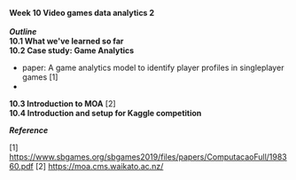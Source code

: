 ****Week 10 Video games data analytics 2****</br></br>
***Outline*** </br>
**10.1 What we've learned so far** </br>
**10.2 Case study: Game Analytics** </br>
  - paper: A game analytics model to identify player profiles in singleplayer games [1] </br>
  - 
**10.3 Introduction to MOA** [2] </br>
**10.4 Introduction and setup for Kaggle competition** </br>

***Reference***

[1] https://www.sbgames.org/sbgames2019/files/papers/ComputacaoFull/198360.pdf
[2] https://moa.cms.waikato.ac.nz/
